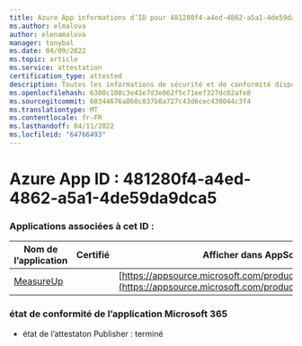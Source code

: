 ```yaml
---
title: Azure App informations d’ID pour 481280f4-a4ed-4862-a5a1-4de59da9dca5
ms.author: elmalova
author: elenamalova
manager: tonybal
ms.date: 04/09/2022
ms.topic: article
ms.service: attestation
certification_type: attested
description: Toutes les informations de sécurité et de conformité disponibles pour 481280f4-a4ed-4862-a5a1-4de59da9dca5.
ms.openlocfilehash: 6300c108c3e43e7d3e062f5c71eef327dc02afe8
ms.sourcegitcommit: 60344676a860c837b8a727c43d6cec430044c3f4
ms.translationtype: MT
ms.contentlocale: fr-FR
ms.lasthandoff: 04/11/2022
ms.locfileid: "64766493"
---
```

# <a name="azure-app-id-481280f4-a4ed-4862-a5a1-4de59da9dca5"></a>Azure App ID : 481280f4-a4ed-4862-a5a1-4de59da9dca5


### <a name="apps-associated-with-this-id"></a>Applications associées à cet ID :
| **Nom de l’application** | **Certifié** | **Afficher dans AppSource** |
|--------------|---------------|-----------------------|
| [MeasureUp](../forward/WA200003111.md) |  | [https://appsource.microsoft.com/product/office/WA200003111](https://appsource.microsoft.com/product/office/WA200003111) |

### <a name="microsoft-365-app-compliance-status"></a>état de conformité de l’application Microsoft 365
- état de l’attestaton Publisher : terminé
